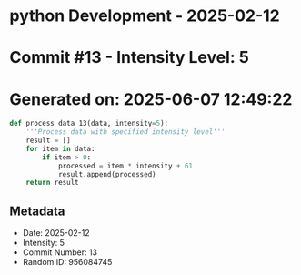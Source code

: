 ﻿# python Development - 2025-02-12
# Commit #13 - Intensity Level: 5
# Generated on: 2025-06-07 12:49:22
```python
def process_data_13(data, intensity=5):
    '''Process data with specified intensity level'''
    result = []
    for item in data:
        if item > 0:
            processed = item * intensity + 61
            result.append(processed)
    return result
```
## Metadata
- Date: 2025-02-12
- Intensity: 5
- Commit Number: 13
- Random ID: 956084745
